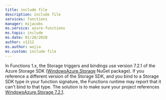 ```yaml
---
title: include file
description: include file
services: functions
manager: mijacobs
ms.service: azure-functions
ms.topic: include
ms.date: 01/28/2020
author: v1212
ms.author: wujia
ms.custom: include file
---
```


<a name="azure-storage-sdk-version-in-functions-1x"></a>
In Functions 1.x, the Storage triggers and bindings use version 7.2.1 of the Azure Storage SDK ([WindowsAzure.Storage](https://www.nuget.org/packages/WindowsAzure.Storage/7.2.1) NuGet package). If you reference a different version of the Storage SDK, and you bind to a Storage SDK type in your function signature, the Functions runtime may report that it can't bind to that type. The solution is to make sure your project references [WindowsAzure.Storage 7.2.1](https://www.nuget.org/packages/WindowsAzure.Storage/7.2.1).
